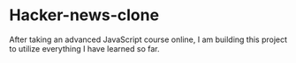 # Hacker-news-clone
After taking an advanced JavaScript course online, I am building this project to utilize everything I have learned so far.
